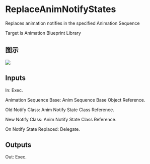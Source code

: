 # ReplaceAnimNotifyStates

Replaces animation notifies in the specified Animation Sequence

Target is Animation Blueprint Library

## 图示

![]($-20221218-17523639.png)

## Inputs

In: Exec.

Animation Sequence Base: Anim Sequence Base Object Reference.

Old Notify Class: Anim Notify State Class Reference.

New Notify Class: Anim Notify State Class Reference.

On Notify State Replaced: Delegate.  

## Outputs

Out: Exec.


